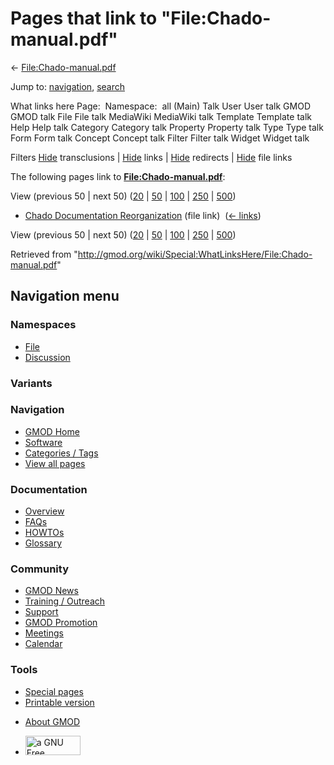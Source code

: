 <div id="mw-page-base" class="noprint">

</div>

<div id="mw-head-base" class="noprint">

</div>

<div id="content" class="mw-body" role="main">

<span id="top"></span>

<div id="mw-js-message" style="display:none;">

</div>



# <span dir="auto">Pages that link to "File:Chado-manual.pdf"</span>

<div id="bodyContent">

<div id="contentSub">

←
[File:Chado-manual.pdf](/wiki/File:Chado-manual.pdf "File:Chado-manual.pdf")

</div>

<div id="jump-to-nav" class="mw-jump">

Jump to: [navigation](#mw-navigation), [search](#p-search)

</div>

<div id="mw-content-text">

What links here Page:  Namespace:  all (Main) Talk User User talk GMOD
GMOD talk File File talk MediaWiki MediaWiki talk Template Template talk
Help Help talk Category Category talk Property Property talk Type Type
talk Form Form talk Concept Concept talk Filter Filter talk Widget
Widget talk

Filters
[Hide](/mediawiki/index.php?title=Special:WhatLinksHere/File:Chado-manual.pdf&hidetrans=1 "Special:WhatLinksHere/File:Chado-manual.pdf")
transclusions \|
[Hide](/mediawiki/index.php?title=Special:WhatLinksHere/File:Chado-manual.pdf&hidelinks=1 "Special:WhatLinksHere/File:Chado-manual.pdf")
links \|
[Hide](/mediawiki/index.php?title=Special:WhatLinksHere/File:Chado-manual.pdf&hideredirs=1 "Special:WhatLinksHere/File:Chado-manual.pdf")
redirects \|
[Hide](/mediawiki/index.php?title=Special:WhatLinksHere/File:Chado-manual.pdf&hideimages=1 "Special:WhatLinksHere/File:Chado-manual.pdf")
file links

The following pages link to
**[File:Chado-manual.pdf](/wiki/File:Chado-manual.pdf "File:Chado-manual.pdf")**:

View (previous 50 \| next 50)
([20](/mediawiki/index.php?title=Special:WhatLinksHere/File:Chado-manual.pdf&limit=20 "Special:WhatLinksHere/File:Chado-manual.pdf")
\|
[50](/mediawiki/index.php?title=Special:WhatLinksHere/File:Chado-manual.pdf&limit=50 "Special:WhatLinksHere/File:Chado-manual.pdf")
\|
[100](/mediawiki/index.php?title=Special:WhatLinksHere/File:Chado-manual.pdf&limit=100 "Special:WhatLinksHere/File:Chado-manual.pdf")
\|
[250](/mediawiki/index.php?title=Special:WhatLinksHere/File:Chado-manual.pdf&limit=250 "Special:WhatLinksHere/File:Chado-manual.pdf")
\|
[500](/mediawiki/index.php?title=Special:WhatLinksHere/File:Chado-manual.pdf&limit=500 "Special:WhatLinksHere/File:Chado-manual.pdf"))

- [Chado Documentation
  Reorganization](/wiki/Chado_Documentation_Reorganization "Chado Documentation Reorganization")
  (file link) ‎ <span class="mw-whatlinkshere-tools">([←
  links](/mediawiki/index.php?title=Special:WhatLinksHere&target=Chado+Documentation+Reorganization "Special:WhatLinksHere"))</span>

View (previous 50 \| next 50)
([20](/mediawiki/index.php?title=Special:WhatLinksHere/File:Chado-manual.pdf&limit=20 "Special:WhatLinksHere/File:Chado-manual.pdf")
\|
[50](/mediawiki/index.php?title=Special:WhatLinksHere/File:Chado-manual.pdf&limit=50 "Special:WhatLinksHere/File:Chado-manual.pdf")
\|
[100](/mediawiki/index.php?title=Special:WhatLinksHere/File:Chado-manual.pdf&limit=100 "Special:WhatLinksHere/File:Chado-manual.pdf")
\|
[250](/mediawiki/index.php?title=Special:WhatLinksHere/File:Chado-manual.pdf&limit=250 "Special:WhatLinksHere/File:Chado-manual.pdf")
\|
[500](/mediawiki/index.php?title=Special:WhatLinksHere/File:Chado-manual.pdf&limit=500 "Special:WhatLinksHere/File:Chado-manual.pdf"))

</div>

<div class="printfooter">

Retrieved from
"<http://gmod.org/wiki/Special:WhatLinksHere/File:Chado-manual.pdf>"

</div>

<div id="catlinks" class="catlinks catlinks-allhidden">

</div>

<div class="visualClear">

</div>

</div>

</div>

<div id="mw-navigation">

## Navigation menu

<div id="mw-head">



<div id="left-navigation">

<div id="p-namespaces" class="vectorTabs" role="navigation"
aria-labelledby="p-namespaces-label">

### Namespaces

- <span id="ca-nstab-image"><a href="/wiki/File:Chado-manual.pdf" accesskey="c"
  title="View the file page [c]">File</a></span>
- <span id="ca-talk"><a
  href="/mediawiki/index.php?title=File_talk:Chado-manual.pdf&amp;action=edit&amp;redlink=1"
  accesskey="t"
  title="Discussion about the content page [t]">Discussion</a></span>

</div>

<div id="p-variants" class="vectorMenu emptyPortlet" role="navigation"
aria-labelledby="p-variants-label">

### 

### Variants[](#)

<div class="menu">

</div>

</div>

</div>

<div id="right-navigation">





</div>



</div>

</div>

</div>

<div id="mw-panel">

<div id="p-logo" role="banner">

<a href="/wiki/Main_Page"
style="background-image: url(http://gmod.org/images/GMOD-cogs.png);"
title="Visit the main page"></a>

</div>

<div id="p-Navigation" class="portal" role="navigation"
aria-labelledby="p-Navigation-label">

### Navigation

<div class="body">

- <span id="n-GMOD-Home">[GMOD Home](/wiki/Main_Page)</span>
- <span id="n-Software">[Software](/wiki/GMOD_Components)</span>
- <span id="n-Categories-.2F-Tags">[Categories /
  Tags](/wiki/Categories)</span>
- <span id="n-View-all-pages">[View all
  pages](/wiki/Special:AllPages)</span>

</div>

</div>

<div id="p-Documentation" class="portal" role="navigation"
aria-labelledby="p-Documentation-label">

### Documentation

<div class="body">

- <span id="n-Overview">[Overview](/wiki/Overview)</span>
- <span id="n-FAQs">[FAQs](/wiki/Category:FAQ)</span>
- <span id="n-HOWTOs">[HOWTOs](/wiki/Category:HOWTO)</span>
- <span id="n-Glossary">[Glossary](/wiki/Glossary)</span>

</div>

</div>

<div id="p-Community" class="portal" role="navigation"
aria-labelledby="p-Community-label">

### Community

<div class="body">

- <span id="n-GMOD-News">[GMOD News](/wiki/GMOD_News)</span>
- <span id="n-Training-.2F-Outreach">[Training /
  Outreach](/wiki/Training_and_Outreach)</span>
- <span id="n-Support">[Support](/wiki/Support)</span>
- <span id="n-GMOD-Promotion">[GMOD
  Promotion](/wiki/GMOD_Promotion)</span>
- <span id="n-Meetings">[Meetings](/wiki/Meetings)</span>
- <span id="n-Calendar">[Calendar](/wiki/Calendar)</span>

</div>

</div>

<div id="p-tb" class="portal" role="navigation"
aria-labelledby="p-tb-label">

### Tools

<div class="body">

- <span id="t-specialpages"><a href="/wiki/Special:SpecialPages" accesskey="q"
  title="A list of all special pages [q]">Special pages</a></span>
- <span id="t-print"><a
  href="/mediawiki/index.php?title=Special:WhatLinksHere/File:Chado-manual.pdf&amp;printable=yes"
  rel="alternate" accesskey="p"
  title="Printable version of this page [p]">Printable version</a></span>

</div>

</div>

</div>

</div>

<div id="footer" role="contentinfo">

- <span id="footer-places-about">[About
  GMOD](/wiki/GMOD:About "GMOD:About")</span>

<!-- -->

- <span id="footer-copyrightico">[<img src="http://www.gnu.org/graphics/gfdl-logo-small.png" width="88"
  height="31" alt="a GNU Free Documentation License" />](http://www.gnu.org/licenses/fdl-1.3.html)</span>


<div style="clear:both">

</div>

</div>
